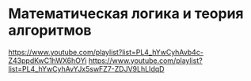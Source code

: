 # Математическая логика и теория алгоритмов
 https://www.youtube.com/playlist?list=PL4_hYwCyhAvb4c-Z43ppdKwC1hWX6hOYi
https://www.youtube.com/playlist?list=PL4_hYwCyhAvYJx5swFZ7-ZDJV9LhLIdqD